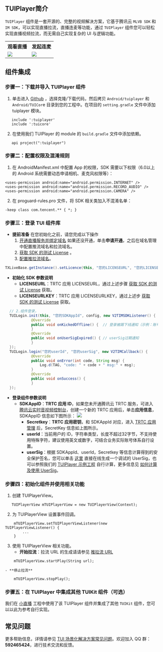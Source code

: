## TUIPlayer简介
`TUIPlayer` 组件是一套开源的、完整的视频解决方案，它基于腾讯云 `MLVB SDK` 和` IM SDK`，可以实现直播拉流，直播连麦等功能，通过 `TUIPlayer` 组件您可以轻松实现直播视频拉流，而无需自己实现复杂的 UI 与逻辑功能。
<table>
<tr>
   <th style="text-align:center">观看直播</th>
   <th style="text-align:center">发起连麦</th>
 </tr>
<tr>
<td><img src="https://qcloudimg.tencent-cloud.cn/raw/9cbd0d20c12b86a87436fc72e0b4950d.jpg"/></td>
<td><img src="https://qcloudimg.tencent-cloud.cn/raw/4125d61586106e87a414d738848ad0c6.jpg"/></td>
</tr>
</table>

[](id:model)
## 组件集成
[](id:model.step1)
### 步骤一：下载并导入 TUIPlayer 组件
1. 单击进入 [Github](https://github.com/LiteAV-TUIKit/TUIPlayer) ，选择克隆/下载代码，然后拷贝 `Android/tuiplayer` 和 `Android/TUICor`e 目录到您的工程中。在项目的 `setting.gradle` 文件中添加 tuiplayer 模块。
```
   include ':tuiplayer'
   include ':tuicore'
```
2. 在使用我们 TUIPlayer 的 module 的 `build.gradle` 文件中添加依赖。
```
   api project(":tuiplayer")
```

[](id:model.step2)
### 步骤二：配置权限及混淆规则

1. 在 AndroidManifest.xml 中配置 App 的权限，SDK 需要以下权限（6.0以上的 Android 系统需要动态申请相机、麦克风权限等）：
```
<uses-permission android:name="android.permission.INTERNET" />
<uses-permission android:name="android.permission.RECORD_AUDIO" />
<uses-permission android:name="android.permission.CAMERA" />
```
2. 在 proguard-rules.pro 文件，将 SDK 相关类加入不混淆名单：
```
-keep class com.tencent.** { *; }
```

[](id:model.step3)
### 步骤三：登录 TUI 组件库
- **提前准备**
	在您初始化之前，请您完成以下操作
	1. [开通直播服务并绑定域名](https://console.cloud.tencent.com/live/livestat) 如果还没开通，单击**申请开通**，之后在域名管理中配置推流域名和拉流域名。
	2. [获取 SDK 的测试 License](https://console.cloud.tencent.com/live/license) 。
	3. [配置推拉流域名](https://console.cloud.tencent.com/live/domainmanage)。
```java
TXLiveBase.getInstance().setLicence(this, "您的LICENSEURL", "您的LICENSEURLKEY");
```
- **初始化 SDK 参数说明**
	- **LICENSEURL**：TRTC 应用 LICENSEURL，通过上述步骤 [获取 SDK 的测试 License](https://console.cloud.tencent.com/live/license) 获取。
	- **LICENSEURLKEY**：TRTC 应用 LICENSEURLKEY，通过上述步 [获取 SDK 的测试 License](https://console.cloud.tencent.com/live/license) 获取。
```java
  // 2.组件登录，
  TUILogin.init(this, "您的SDKAppId", config, new V2TIMSDKListener() {
            @Override
            public void onKickedOffline() {  // 登录被踢下线通知（示例：账号在其他设备登录）
            }
            @Override
            public void onUserSigExpired() { // userSig过期通知
            }
  });
  TUILogin.login("您的userId", "您的userSig", new V2TIMCallback() {
            @Override
            public void onError(int code, String msg) {
                Log.d(TAG, "code: " + code + " msg:" + msg);
            }
            @Override
            public void onSuccess() {
            }
  });
```
- **登录组件参数说明**
	- **SDKAppID**：**TRTC 应用 ID**，如果您未开通腾讯云 TRTC 服务，可进入 [腾讯云实时音视频控制台](https://console.cloud.tencent.com/trtc/app)，创建一个新的 TRTC 应用后，单击**应用信息**，SDKAppID 信息如下图所示：
		![](https://qcloudimg.tencent-cloud.cn/raw/3d6ebfa2a1e4ae5d3af3ecd564fb1463.png)
		- **Secretkey**：**TRTC 应用密钥**，和 SDKAppId 对应，进入 [TRTC 应用管理](https://console.cloud.tencent.com/trtc/app) 后，SecretKey 信息如上图所示。
		- **userId**：当前用户的 ID，字符串类型，长度不超过32字节，不支持使用特殊字符，建议使用英文或数字，可结合业务实际账号体系自行设置。
		- **userSig**：根据 SDKAppId、userId，Secretkey 等信息计算得到的安全保护签名，您可以单击 [这里](https://console.cloud.tencent.com/trtc/usersigtool) 直接在线生成一个调试的 UserSig，也可以参照我们的 [TUIPlayer 示例工程](https://github.com/LiteAV-TUIKit/TUIPlayer/app/src/main/java/com/tencent/qcloud/tuikit/tuiplayer/demo/debug/GenerateTestUserSig.java#L74) 自行计算，更多信息见 [如何计算及使用 UserSig](https://cloud.tencent.com/document/product/647/17275)。

[](id:model.step4)
### 步骤四：初始化组件并使用相关功能
1. 创建 TUIPlayerView。
```
   TUIPlayerView mTUIPlayerView = new TUIPlayerView(Context);
```
2. 为 TUIPlayerView 设置事件回调。
```
    mTUIPlayerView.setTUIPlayerViewListener(new TUIPlayerViewListener() {
        ...
    }
```
3. 使用 TUIPlayerView 相关功能。
	- **开始拉流**：拉流 URL 的生成请请参见 [推拉流 URL](https://cloud.tencent.com/document/product/454/7915)
```
    mTUIPlayerView.startPlay(String url);
```
	- **停止拉流**
```
    mTUIPlayerView.stopPlay();
```

[](id:model.step5)
### 步骤五：在 TUIPlayer 中集成其他 TUIKit 组件（可选）
我们在 [小直播](https://github.com/tencentyun/XiaoZhiBo) 工程中使用了该 TUIPlayer 组件并集成了其他 `TUIKit` 组件，您可以以此为参考自行实现。

## 常见问题
更多帮助信息，详情请参见 [TUI 场景化解决方案常见问题](https://cloud.tencent.com/developer/article/1952880)。欢迎加入 QQ 群：**592465424**，进行技术交流和反馈。
